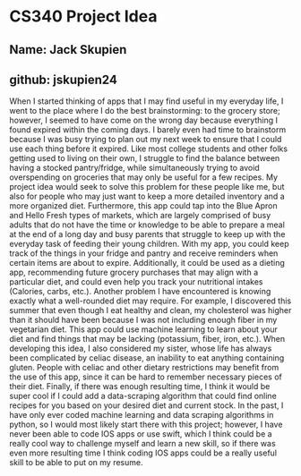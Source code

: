 # CS340 Project Idea
## Name: Jack Skupien
## github: jskupien24
When I started thinking of apps that I may find useful in my everyday life, I went to the place where I do the best brainstorming: to the grocery store; however, I seemed to have come on the wrong day because everything I found expired within the coming days. I barely even had time to brainstorm because I was busy trying to plan out my next week to ensure that I could use each thing before it expired. Like most college students and other folks getting used to living on their own, I struggle to find the balance between having a stocked pantry/fridge, while simultaneously trying to avoid overspending on groceries that may only be useful for a few recipes. My project idea would seek to solve this problem for these people like me, but also for people who may just want to keep a more detailed inventory and a more organized diet. Furthermore, this app could tap into the Blue Apron and Hello Fresh types of markets, which are largely comprised of busy adults that do not have the time or knowledge to be able to prepare a meal at the end of a long day and busy parents that struggle to keep up with the everyday task of feeding their young children.
With my app, you could keep track of the things in your fridge and pantry and receive reminders when certain items are about to expire. Additionally, it could be used as a dieting app, recommending future grocery purchases that may align with a particular diet, and could even help you track your nutritional intakes (Calories, carbs, etc.). Another problem I have encountered is knowing exactly what a well-rounded diet may require. For example, I discovered this summer that even though I eat healthy and clean, my cholesterol was higher than it should have been because I was not including enough fiber in my vegetarian diet. This app could use machine learning to learn about your diet and find things that may be lacking (potassium, fiber, iron, etc.). When developing this idea, I also considered my sister, whose life has always been complicated by celiac disease, an inability to eat anything containing gluten. People with celiac and other dietary restrictions may benefit from the use of this app, since it can be hard to remember necessary pieces of their diet.
Finally, if there was enough resulting time, I think it would be super cool if I could add a data-scraping algorithm that could find online recipes for you based on your desired diet and current stock. In the past, I have only ever coded machine learning and data scraping algorithms in python, so I would most likely start there with this project; however, I have never been able to code IOS apps or use swift, which I think could be a really cool way to challenge myself and learn a new skill, so if there was even more resulting time I think coding IOS apps could be a really useful skill to be able to put on my resume.
